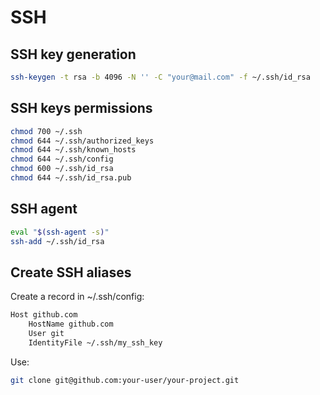 # SSH

## SSH key generation

```bash
ssh-keygen -t rsa -b 4096 -N '' -C "your@mail.com" -f ~/.ssh/id_rsa
```

## SSH keys permissions

```bash
chmod 700 ~/.ssh
chmod 644 ~/.ssh/authorized_keys
chmod 644 ~/.ssh/known_hosts
chmod 644 ~/.ssh/config
chmod 600 ~/.ssh/id_rsa
chmod 644 ~/.ssh/id_rsa.pub
```

## SSH agent

```bash
eval "$(ssh-agent -s)"
ssh-add ~/.ssh/id_rsa
```

## Create SSH aliases

Create a record in ~/.ssh/config:

```bash
Host github.com
    HostName github.com
    User git
    IdentityFile ~/.ssh/my_ssh_key
```

Use:

```bash
git clone git@github.com:your-user/your-project.git
```
